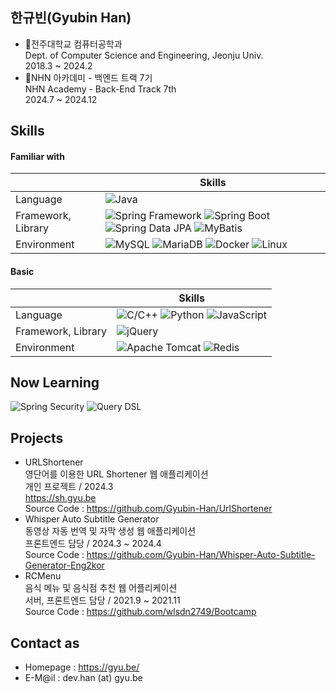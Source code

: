 ## 한규빈(Gyubin Han)
- 🏤전주대학교 컴퓨터공학과<br>Dept. of Computer Science and Engineering, Jeonju Univ.<br>2018.3 ~ 2024.2
- 📕NHN 아카데미 - 백엔드 트랙 7기<br>NHN Academy - Back-End Track 7th<br>2024.7 ~ 2024.12

## Skills
#### Familiar with
|  | Skills |
| --- | --- |
| Language | <img alt="Java" src ="https://img.shields.io/badge/Java-red.svg?&style=for-the-badge&logo=openjdk&logoColor=white"/> |
| Framework, Library | <img alt="Spring Framework" src ="https://img.shields.io/badge/Spring-6db33f.svg?&style=for-the-badge&logo=spring&logoColor=white"/> <img alt="Spring Boot" src ="https://img.shields.io/badge/Spring Boot-6db33f.svg?&style=for-the-badge&logo=springboot&logoColor=white"/> <img alt="Spring Data JPA" src ="https://img.shields.io/badge/Spring Data JPA-6db33f.svg?&style=for-the-badge&logo=springjpa&logoColor=white"/> <img alt="MyBatis" src ="https://img.shields.io/badge/MyBatis-black.svg?&style=for-the-badge&logo=&logoColor=white"/> |
| Environment | <img alt="MySQL" src ="https://img.shields.io/badge/MySQL-4479a1.svg?&style=for-the-badge&logo=mysql&logoColor=white"/> <img alt="MariaDB" src ="https://img.shields.io/badge/MariaDB-003545.svg?&style=for-the-badge&logo=mariadb&logoColor=white"/> <img alt="Docker" src="https://img.shields.io/badge/Docker-2496ED.svg?style=for-the-badge&logo=docker&logoColor=white"/> <img alt="Linux" src ="https://img.shields.io/badge/Linux-fcc624.svg?&style=for-the-badge&logo=linux&logoColor=black"/> |

#### Basic
|  | Skills |
| --- | --- |
| Language | <img alt="C/C++" src ="https://img.shields.io/badge/C/C++-00599C.svg?&style=for-the-badge&logo=cplusplus&logoColor=white"/> <img alt="Python" src ="https://img.shields.io/badge/Python-3776ab.svg?&style=for-the-badge&logo=python&logoColor=white"/> <img alt="JavaScript" src ="https://img.shields.io/badge/JavaScript-F7DF1E.svg?&style=for-the-badge&logo=JavaScript&logoColor=black"/> |
| Framework, Library | <img alt="jQuery" src ="https://img.shields.io/badge/jQuery-0769ad.svg?&style=for-the-badge&logo=jquery&logoColor=white"/> |
| Environment | <img alt="Apache Tomcat" src="https://img.shields.io/badge/apache tomcat-F8DC75.svg?style=for-the-badge&logo=apachetomcat&logoColor=black"/> <img alt="Redis" src ="https://img.shields.io/badge/redis-FF4438.svg?&style=for-the-badge&logo=redis&logoColor=white"/> |

## Now Learning
<img alt="Spring Security" src ="https://img.shields.io/badge/spring%20security-6DB33F.svg?&style=for-the-badge&logo=springsecurity&logoColor=white"/> <img alt="Query DSL" src ="https://img.shields.io/badge/query dsl-0089CF.svg?&style=for-the-badge&logo=querydsl&logoColor=white"/>

## Projects
- URLShortener<br>영단어를 이용한 URL Shortener 웹 애플리케이션<br>개인 프로젝트 / 2024.3<br>https://sh.gyu.be<br>Source Code : https://github.com/Gyubin-Han/UrlShortener
- Whisper Auto Subtitle Generator<br>동영상 자동 번역 및 자막 생성 웹 애플리케이션<br>프론트엔드 담당 / 2024.3 ~ 2024.4<br>Source Code : https://github.com/Gyubin-Han/Whisper-Auto-Subtitle-Generator-Eng2kor
- RCMenu<br>음식 메뉴 및 음식점 추천 웹 어플리케이션<br>서버, 프론트엔드 담당 / 2021.9 ~ 2021.11<br>Source Code : https://github.com/wlsdn2749/Bootcamp

## Contact as
- Homepage : https://gyu.be/
- E-M@il : dev.han (at) gyu.be
